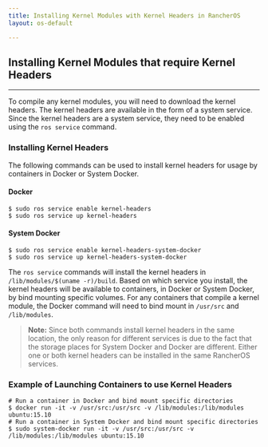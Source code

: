 ```yaml
---
title: Installing Kernel Modules with Kernel Headers in RancherOS
layout: os-default

---
```


## Installing Kernel Modules that require Kernel Headers
---

To compile any kernel modules, you will need to download the kernel headers. The kernel headers are available in the form of a system service. Since the kernel headers are a system service, they need to be enabled using the `ros service` command.

### Installing Kernel Headers

The following commands can be used to install kernel headers for usage by containers in Docker or System Docker.

#### Docker

```
$ sudo ros service enable kernel-headers
$ sudo ros service up kernel-headers
```

#### System Docker

```
$ sudo ros service enable kernel-headers-system-docker
$ sudo ros service up kernel-headers-system-docker
```

The `ros service` commands will install the kernel headers in `/lib/modules/$(uname -r)/build`. Based on which service you install, the kernel headers will be available to containers, in Docker or System Docker,  by bind mounting specific volumes. For any containers that compile a kernel module, the Docker command will need to bind mount in `/usr/src` and `/lib/modules`.

> **Note:** Since both commands install kernel headers in the same location, the only reason for different services is due to the fact that the storage places for System Docker and Docker are different. Either one or both kernel headers can be installed in the same RancherOS services.

### Example of Launching Containers to use Kernel Headers

```
# Run a container in Docker and bind mount specific directories
$ docker run -it -v /usr/src:/usr/src -v /lib/modules:/lib/modules ubuntu:15.10
# Run a container in System Docker and bind mount specific directories
$ sudo system-docker run -it -v /usr/src:/usr/src -v /lib/modules:/lib/modules ubuntu:15.10
```
